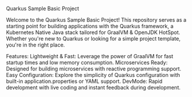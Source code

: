 Quarkus Sample Basic Project

Welcome to the Quarkus Sample Basic Project! This repository serves as a starting point for building applications with the Quarkus framework, a Kubernetes Native Java stack tailored for GraalVM & OpenJDK HotSpot. Whether you're new to Quarkus or looking for a simple project template, you're in the right place.

Features:
Lightweight & Fast: Leverage the power of GraalVM for fast startup times and low memory consumption.
Microservices Ready: Designed for building microservices with reactive programming support.
Easy Configuration: Explore the simplicity of Quarkus configuration with built-in application.properties or YAML support.
DevMode: Rapid development with live coding and instant feedback during development.
